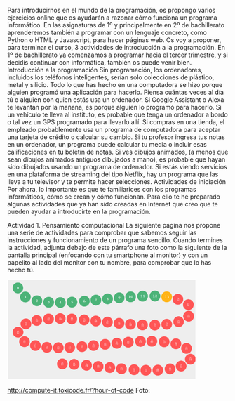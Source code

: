 Para introducirnos en el mundo de la programación, os propongo varios ejercicios online que os ayudarán a razonar cómo funciona un programa informático. En las asignaturas de 1º y principalmente en 2º de bachillerato aprenderemos también a programar con un lenguaje concreto, como Python o HTML y Javascript, para hacer páginas web.
Os voy a proponer, para terminar el curso, 3 actividades de introducción a la programación. En 1º de bachillerato ya comenzamos a programar hacia el tercer trimestre, y si decidís continuar con informática, también os puede venir bien.
Introducción a la programación
Sin programación, los ordenadores, incluidos los teléfonos inteligentes, serían solo colecciones de plástico, metal y silicio. Todo lo que has hecho en una computadora se hizo porque alguien programó una aplicación para hacerlo. Piensa cuántas veces al día tú o alguien con quien estás usa un ordenador.
Si Google Assistant o Alexa te levantan por la mañana, es porque alguien lo programó para hacerlo. 
Si un vehículo te lleva al instituto, es probable que tenga un ordenador a bordo o tal vez un GPS programado para llevarlo allí.
Si compras en una tienda, el empleado probablemente usa un programa de computadora para aceptar una tarjeta de crédito o calcular su cambio. 
Si tu profesor ingresa tus notas en un ordenador, un programa puede calcular tu media o incluir esas calificaciones en tu boletín de notas. 
Si ves dibujos animados, (a menos que sean dibujos animados antiguos dibujados a mano), es probable que hayan sido dibujados usando un programa de ordenador. 
Si estás viendo servicios en una plataforma de streaming del tipo Netflix, hay un programa que las lleva a tu televisor y te permite hacer selecciones.
Actividades de iniciación
Por ahora, lo importante es que te familiarices con los programas informáticos, cómo se crean y cómo funcionan. Para ello te he preparado algunas actividades que ya han sido creadas en Internet que creo que te pueden ayudar a introducirte en la programación.

Actividad 1. Pensamiento computacional
La siguiente página nos propone una serie de actividades para comprobar que sabemos seguir las instrucciones y funcionamiento de un programa sencillo. 
Cuando termines la actividad, adjunta debajo de este párrafo una foto como la siguiente de la pantalla principal (enfocando con tu smartphone al monitor) y con un papelito al lado del monitor con tu nombre, para comprobar que lo has hecho tú.

![](img/2022-11-02-08-05-20.png)

http://compute-it.toxicode.fr/?hour-of-code
Foto:






